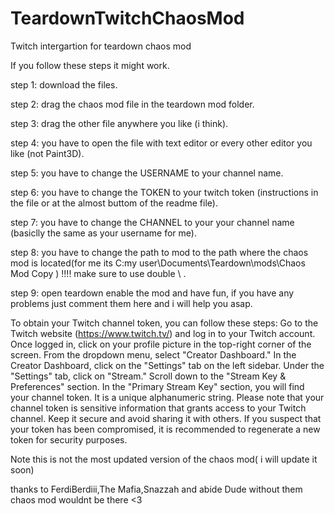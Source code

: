 # TeardownTwitchChaosMod
Twitch intergartion for teardown chaos mod

If you follow these steps it might work.

step 1: download the files.

step 2: drag the chaos mod file in the teardown mod folder.

step 3: drag the other file anywhere you like (i think).

step 4: you have to open the file with text editor or every other editor you like (not Paint3D).

step 5: you have to change the USERNAME to your channel name.

step 6: you have to change the TOKEN to your twitch token (instructions in the file or at the almost buttom of the readme file).

step 7: you have to change the CHANNEL to your your channel name (basiclly the same as your username for me).

step 8: you have to change the path to mod to the path where the chaos mod is located(for me its C:my user\\Documents\\Teardown\\mods\\Chaos Mod Copy ) !!!! make sure to use double \\ .

step 9: open teardown enable the mod and have fun, if you have any problems just comment them here and i will help you asap.


To obtain your Twitch channel token, you can follow these steps:
Go to the Twitch website (https://www.twitch.tv/) and log in to your Twitch account.
Once logged in, click on your profile picture in the top-right corner of the screen.
From the dropdown menu, select "Creator Dashboard."
In the Creator Dashboard, click on the "Settings" tab on the left sidebar.
Under the "Settings" tab, click on "Stream."
Scroll down to the "Stream Key & Preferences" section.
In the "Primary Stream Key" section, you will find your channel token. It is a unique alphanumeric string.
Please note that your channel token is sensitive information that grants access to your Twitch channel. Keep it secure and avoid sharing it with others. If you suspect that your token has been compromised, 
it is recommended to regenerate a new token for security purposes.

Note this is not the most updated version of the chaos mod( i will update it soon)

thanks to FerdiBerdiii,The Mafia,Snazzah and abide Dude
without them chaos mod wouldnt be there
<3
